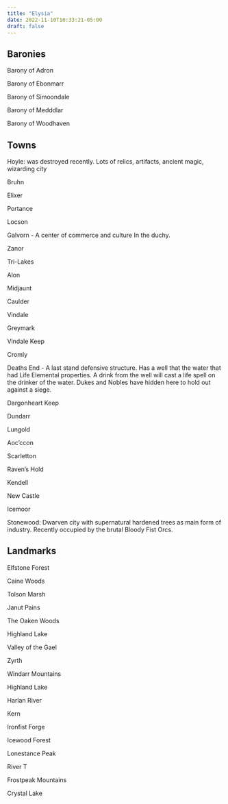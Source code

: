 ```yaml
---
title: "Elysia"
date: 2022-11-10T10:33:21-05:00
draft: false
---
```


## Baronies

Barony of Adron

Barony of Ebonmarr

Barony of Simoondale

Barony of Medddlar

Barony of Woodhaven

## Towns

Hoyle: was destroyed recently. Lots of relics, artifacts, ancient magic, wizarding city 

Bruhn

Elixer

Portance

Locson

Galvorn - A center of commerce and culture In the duchy.

Zanor

Tri-Lakes

Alon

Midjaunt

Caulder

Vindale

Greymark

Vindale Keep

Cromly

Deaths End - A last stand defensive structure. Has a well that the water that had Life Elemental properties. A drink from the well will cast a life spell on the drinker of the water. Dukes and Nobles have hidden here to hold out against a siege. 

Dargonheart Keep

Dundarr

Lungold

Aoc’ccon 

Scarletton

Raven’s Hold

Kendell

New Castle

Icemoor

Stonewood: Dwarven city with supernatural hardened trees as main form of industry. Recently occupied by the brutal Bloody Fist Orcs. 

## Landmarks

Elfstone Forest

Caine Woods

Tolson Marsh

Janut Pains

The Oaken Woods

Highland Lake

Valley of the Gael

Zyrth

Windarr Mountains

Highland Lake

Harlan River

Kern

Ironfist Forge

Icewood Forest

Lonestance Peak

River T

Frostpeak Mountains

Crystal Lake